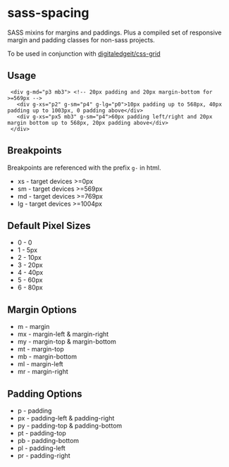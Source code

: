 # sass-spacing
SASS mixins for margins and paddings. Plus a compiled set of responsive margin and padding classes for non-sass projects. 

To be used in conjunction with [digitaledgeit/css-grid](http://github.com/digitaledgeit/css-grid)

## Usage

     <div g-md="p3 mb3"> <!-- 20px padding and 20px margin-bottom for >=569px -->
       <div g-xs="p2" g-sm="p4" g-lg="p0">10px padding up to 568px, 40px padding up to 1003px, 0 padding above</div>
       <div g-xs="px5 mb3" g-sm="p4">60px padding left/right and 20px margin bottom up to 568px, 20px padding above</div>
     </div>

## Breakpoints
Breakpoints are referenced with the prefix `g-` in html.

 - xs - target devices >=0px
 - sm - target devices >=569px
 - md - target devices >=769px
 - lg - target devices >=1004px
 
## Default Pixel Sizes

 - 0 - 0
 - 1 - 5px
 - 2 - 10px
 - 3 - 20px
 - 4 - 40px
 - 5 - 60px
 - 6 - 80px
 
## Margin Options

 - m - margin
 - mx - margin-left & margin-right
 - my - margin-top & margin-bottom
 - mt - margin-top
 - mb - margin-bottom
 - ml - margin-left
 - mr - margin-right

## Padding Options
 
 - p - padding
 - px - padding-left & padding-right
 - py - padding-top & padding-bottom
 - pt - padding-top
 - pb - padding-bottom
 - pl - padding-left
 - pr - padding-right
